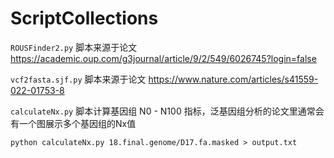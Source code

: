 # ScriptCollections

`ROUSFinder2.py` 脚本来源于论文 https://academic.oup.com/g3journal/article/9/2/549/6026745?login=false

`vcf2fasta.sjf.py` 脚本来源于论文 https://www.nature.com/articles/s41559-022-01753-8

`calculateNx.py` 脚本计算基因组 N0 - N100 指标，泛基因组分析的论文里通常会有一个图展示多个基因组的Nx值

```
python calculateNx.py 18.final.genome/D17.fa.masked > output.txt
```
